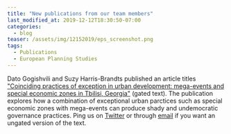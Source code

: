 ```yaml
---
title: "New publications from our team members"
last_modified_at: 2019-12-12T18:30:50-07:00
categories:
  - blog
teaser: /assets/img/12152019/eps_screenshot.png
tags:
  - Publications
  - European Planning Studies
---
```


Dato Gogishvili and Suzy Harris-Brandts published an article titles ["Coinciding practices of exception in urban development: mega-events and special economic zones in Tbilisi, Georgia"](https://www.tandfonline.com/doi/abs/10.1080/09654313.2019.1701995?journalCode=ceps20) (gated text). The publication explores how a combination of exceptional urban parctices such as special economic zones with mega-events can produce shady and undemocratic governance practices. Ping us on [Twitter](https://twitter.com/sociospatial) or through [email](mailto:info@sociospatial.ge) if you want an ungated version of the text.